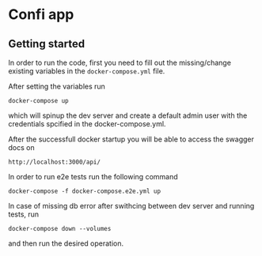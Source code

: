 # Confi app

## Getting started

In order to run the code, first you need to fill out the missing/change existing variables in the `docker-compose.yml` file.

After setting the variables run

```
docker-compose up
```

which will spinup the dev server and create a default admin user with the credentials spcified in the docker-compose.yml.

After the successfull docker startup you will be able to access the swagger docs on

```
http://localhost:3000/api/
```

In order to run e2e tests run the following command
```
docker-compose -f docker-compose.e2e.yml up
```

In case of missing db error after swithcing between dev server and running tests, run
```
docker-compose down --volumes
```
and then run the desired operation.